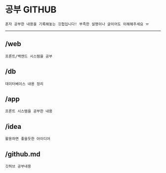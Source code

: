 # 공부 GITHUB
    혼자 공부한 내용을 기록해놓는 깃헙입니다! 부족한 설명이나 글이어도 이해해주세요 ㅠ

---

## /web
    프론트/백엔드 시스템을 공부


## /db
    데이터베이스 내용 정리


## /app
    프론트 시스템을 공부한 내용


## /idea
    활용하면 좋을듯한 아이디어



## /github.md
    깃허브 공부내용